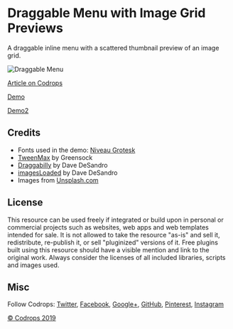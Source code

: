 # Draggable Menu with Image Grid Previews

A draggable inline menu with a scattered thumbnail preview of an image grid.

![Draggable Menu](https://tympanus.net/codrops/wp-content/uploads/2019/06/DraggableMenu_feat.jpg)

[Article on Codrops](https://tympanus.net/codrops/?p=40926)

[Demo](http://tympanus.net/Development/DraggableMenu/)

[Demo2](https://github.com/sebastiandiazrovano/Draggable/index.html)

## Credits

*   Fonts used in the demo: [Niveau Grotesk](https://fonts.adobe.com/fonts/niveau-grotesk)
*   [TweenMax](https://greensock.com/tweenmax) by Greensock
*   [Draggabilly](https://draggabilly.desandro.com/) by Dave DeSandro
*   [imagesLoaded](https://imagesloaded.desandro.com/) by Dave DeSandro
*   Images from [Unsplash.com](https://unsplash.com/)

## License
This resource can be used freely if integrated or build upon in personal or commercial projects such as websites, web apps and web templates intended for sale. It is not allowed to take the resource "as-is" and sell it, redistribute, re-publish it, or sell "pluginized" versions of it. Free plugins built using this resource should have a visible mention and link to the original work. Always consider the licenses of all included libraries, scripts and images used.

## Misc

Follow Codrops: [Twitter](http://www.twitter.com/codrops), [Facebook](http://www.facebook.com/codrops), [Google+](https://plus.google.com/101095823814290637419), [GitHub](https://github.com/codrops), [Pinterest](http://www.pinterest.com/codrops/), [Instagram](https://www.instagram.com/codropsss/)


[© Codrops 2019](http://www.codrops.com)





